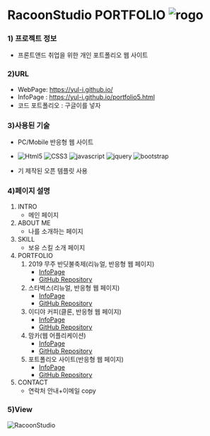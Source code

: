 
# RacoonStudio PORTFOLIO ![rogo](https://yul-i.github.io/images/logo.png) 

### 1) 프로젝트 정보
* 프론트앤드 취업을 위한 개인 포트폴리오 웹 사이트

### 2)URL
* WebPage: https://yul-i.github.io/
* InfoPage : https://yul-i.github.io/portfolio5.html
* 코드 포트폴리오 : 구글이를 넣자

### 3)사용된 기술
* PC/Mobile 반응형 웹 사이트

* ![Html5](https://img.shields.io/badge/HTML5-red) ![CSS3](https://img.shields.io/badge/CSS3-blue) ![javascript](https://img.shields.io/badge/JavaScript-yellow) ![jquery](https://img.shields.io/badge/jQuery-orange) ![bootstrap](https://img.shields.io/badge/bootstrap-blueviolet)
* 기 제작된 오픈 템플릿 사용

### 4)페이지 설명
1. INTRO 
    * 메인 페이지
2. ABOUT ME
    * 나를 소개하는 페이지
3. SKILL
    * 보유 스킬 소개 페이지
4. PORTFOLIO
    1. 2019 무주 반딧불축제(리뉴얼, 반응형 웹 페이지)
        * [InfoPage](https://yul-i.github.io/portfolio1.html "무주축제info")
        * [GitHub Repository](https://github.com/Yul-i/mujufirefly "무주축제git")
    2. 스타벅스(리뉴얼, 반응형 웹 페이지)
        * [InfoPage](https://yul-i.github.io/portfolio2.html "스타벅스info")
        * [GitHub Repository](https://github.com/Yul-i/starbucks "스타벅스git")
    3. 이디야 커피(클론, 반응형 웹 페이지)
        * [InfoPage](https://yul-i.github.io/portfolio3.html "이디야info")
        * [GitHub Repository](https://github.com/Yul-i/ediya "이디야git")
    4. 맘카(웹 어플리케이션)
        * [InfoPage](https://yul-i.github.io/portfolio4.html "맘카info")
        * [GitHub Repository](https://github.com/Yul-i/momcar "맘카git")
    5. 포트폴리오 사이트(반응형 웹 페이지)
        * [InfoPage](https://yul-i.github.io/ "포트폴리오info")
        * [GitHub Repository](https://github.com/Yul-i/yul-i.github.io "포트폴리오git")
5. CONTACT
    * 연락처 안내+이메일 copy

### 5)View
![RacoonStudio](https://yul-i.github.io/images/portfolio-mockup.PNG)
